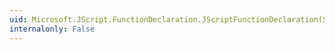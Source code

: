 ```yaml
---
uid: Microsoft.JScript.FunctionDeclaration.JScriptFunctionDeclaration(System.RuntimeTypeHandle,System.String,System.String,System.String[],Microsoft.JScript.JSLocalField[],System.Boolean,System.Boolean,System.String,System.Object,Microsoft.JScript.Vsa.VsaEngine)
internalonly: False
---
```

